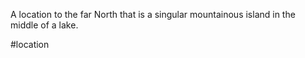 A location to the far North that is a singular mountainous island in the middle of a lake.

#location 